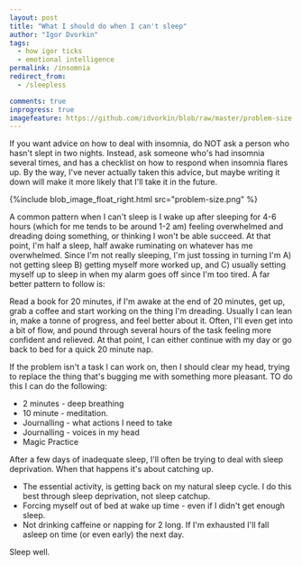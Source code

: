 ```yaml
---
layout: post
title: "What I should do when I can't sleep"
author: "Igor Dvorkin"
tags:
  - how igor ticks
  - emotional intelligence
permalink: /insomnia
redirect_from:
  - /sleepless

comments: true
inprogress: true
imagefeature: https://github.com/idvorkin/blob/raw/master/problem-size.png
---
```


If you want advice on how to deal with insomnia, do NOT ask a person who hasn't slept in two nights. Instead, ask someone who's had insomnia several times, and has a checklist on how to respond when insomnia flares up. By the way, I've never actually taken this advice, but maybe writing it down will make it more likely that I'll take it in the future.

{%include blob_image_float_right.html src="problem-size.png" %}

A common pattern when I can't sleep is I wake up after sleeping for 4-6 hours (which for me tends to be around 1-2 am) feeling overwhelmed and dreading doing something, or thinking I won't be able succeed. At that point, I'm half a sleep, half awake ruminating on whatever has me overwhelmed. Since I'm not really sleeping, I'm just tossing in turning I'm A) not getting sleep B) getting myself more worked up, and C) usually setting myself up to sleep in when my alarm goes off since I'm too tired. A far better pattern to follow is:

Read a book for 20 minutes, if I'm awake at the end of 20 minutes, get up, grab a coffee and start working on the thing I'm dreading. Usually I can lean in, make a tonne of progress, and feel better about it. Often, I'll even get into a bit of flow, and pound through several hours of the task feeling more confident and relieved. At that point, I can either continue with my day or go back to bed for a quick 20 minute nap.

If the problem isn't a task I can work on, then I should clear my head, trying to replace the thing that's bugging me with something more pleasant. TO do this I can do the following:

- 2 minutes - deep breathing
- 10 minute - meditation.
- Journalling - what actions I need to take
- Journalling - voices in my head
- Magic Practice

After a few days of inadequate sleep, I'll often be trying to deal with sleep deprivation. When that happens it's about catching up.

- The essential activity, is getting back on my natural sleep cycle. I do this best through sleep deprivation, not sleep catchup.
- Forcing myself out of bed at wake up time - even if I didn't get enough sleep.
- Not drinking caffeine or napping for 2 long. If I'm exhausted I'll fall asleep on time (or even early) the next day.

Sleep well.
